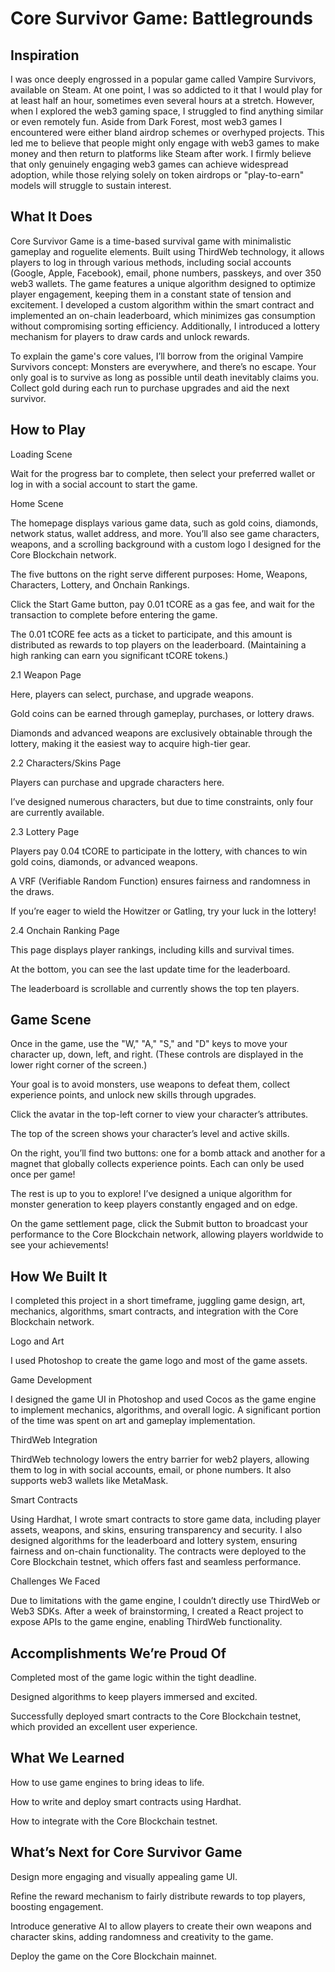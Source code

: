 # Core Survivor Game: Battlegrounds

## Inspiration

I was once deeply engrossed in a popular game called Vampire Survivors, available on Steam. At one point, I was so addicted to it that I would play for at least half an hour, sometimes even several hours at a stretch. However, when I explored the web3 gaming space, I struggled to find anything similar or even remotely fun. Aside from Dark Forest, most web3 games I encountered were either bland airdrop schemes or overhyped projects. This led me to believe that people might only engage with web3 games to make money and then return to platforms like Steam after work. I firmly believe that only genuinely engaging web3 games can achieve widespread adoption, while those relying solely on token airdrops or "play-to-earn" models will struggle to sustain interest.

## What It Does

Core Survivor Game is a time-based survival game with minimalistic gameplay and roguelite elements. Built using ThirdWeb technology, it allows players to log in through various methods, including social accounts (Google, Apple, Facebook), email, phone numbers, passkeys, and over 350 web3 wallets. The game features a unique algorithm designed to optimize player engagement, keeping them in a constant state of tension and excitement. I developed a custom algorithm within the smart contract and implemented an on-chain leaderboard, which minimizes gas consumption without compromising sorting efficiency. Additionally, I introduced a lottery mechanism for players to draw cards and unlock rewards.

To explain the game's core values, I’ll borrow from the original Vampire Survivors concept: Monsters are everywhere, and there’s no escape. Your only goal is to survive as long as possible until death inevitably claims you. Collect gold during each run to purchase upgrades and aid the next survivor.

## How to Play

Loading Scene

Wait for the progress bar to complete, then select your preferred wallet or log in with a social account to start the game.

Home Scene

The homepage displays various game data, such as gold coins, diamonds, network status, wallet address, and more. You’ll also see game characters, weapons, and a scrolling background with a custom logo I designed for the Core Blockchain network.

The five buttons on the right serve different purposes: Home, Weapons, Characters, Lottery, and Onchain Rankings.

Click the Start Game button, pay 0.01 tCORE as a gas fee, and wait for the transaction to complete before entering the game.

The 0.01 tCORE fee acts as a ticket to participate, and this amount is distributed as rewards to top players on the leaderboard. (Maintaining a high ranking can earn you significant tCORE tokens.)

2.1 Weapon Page

Here, players can select, purchase, and upgrade weapons.

Gold coins can be earned through gameplay, purchases, or lottery draws.

Diamonds and advanced weapons are exclusively obtainable through the lottery, making it the easiest way to acquire high-tier gear.

2.2 Characters/Skins Page

Players can purchase and upgrade characters here.

I’ve designed numerous characters, but due to time constraints, only four are currently available.

2.3 Lottery Page

Players pay 0.04 tCORE to participate in the lottery, with chances to win gold coins, diamonds, or advanced weapons.

A VRF (Verifiable Random Function) ensures fairness and randomness in the draws.

If you’re eager to wield the Howitzer or Gatling, try your luck in the lottery!

2.4 Onchain Ranking Page

This page displays player rankings, including kills and survival times.

At the bottom, you can see the last update time for the leaderboard.

The leaderboard is scrollable and currently shows the top ten players.

## Game Scene

Once in the game, use the "W," "A," "S," and "D" keys to move your character up, down, left, and right. (These controls are displayed in the lower right corner of the screen.)

Your goal is to avoid monsters, use weapons to defeat them, collect experience points, and unlock new skills through upgrades.

Click the avatar in the top-left corner to view your character’s attributes.

The top of the screen shows your character’s level and active skills.

On the right, you’ll find two buttons: one for a bomb attack and another for a magnet that globally collects experience points. Each can only be used once per game!

The rest is up to you to explore! I’ve designed a unique algorithm for monster generation to keep players constantly engaged and on edge.

On the game settlement page, click the Submit button to broadcast your performance to the Core Blockchain network, allowing players worldwide to see your achievements!

## How We Built It

I completed this project in a short timeframe, juggling game design, art, mechanics, algorithms, smart contracts, and integration with the Core Blockchain network.

Logo and Art

I used Photoshop to create the game logo and most of the game assets.

Game Development

I designed the game UI in Photoshop and used Cocos as the game engine to implement mechanics, algorithms, and overall logic. A significant portion of the time was spent on art and gameplay implementation.

ThirdWeb Integration

ThirdWeb technology lowers the entry barrier for web2 players, allowing them to log in with social accounts, email, or phone numbers. It also supports web3 wallets like MetaMask.

Smart Contracts

Using Hardhat, I wrote smart contracts to store game data, including player assets, weapons, and skins, ensuring transparency and security. I also designed algorithms for the leaderboard and lottery system, ensuring fairness and on-chain functionality. The contracts were deployed to the Core Blockchain testnet, which offers fast and seamless performance.

Challenges We Faced

Due to limitations with the game engine, I couldn’t directly use ThirdWeb or Web3 SDKs. After a week of brainstorming, I created a React project to expose APIs to the game engine, enabling ThirdWeb functionality.

## Accomplishments We’re Proud Of

Completed most of the game logic within the tight deadline.

Designed algorithms to keep players immersed and excited.

Successfully deployed smart contracts to the Core Blockchain testnet, which provided an excellent user experience.

## What We Learned

How to use game engines to bring ideas to life.

How to write and deploy smart contracts using Hardhat.

How to integrate with the Core Blockchain testnet.

## What’s Next for Core Survivor Game

Design more engaging and visually appealing game UI.

Refine the reward mechanism to fairly distribute rewards to top players, boosting engagement.

Introduce generative AI to allow players to create their own weapons and character skins, adding randomness and creativity to the game.

Deploy the game on the Core Blockchain mainnet.